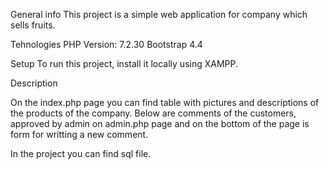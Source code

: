 General info
This project is a simple web application for company which sells fruits.

Tehnologies
PHP Version: 7.2.30
Bootstrap 4.4

Setup
To run this project, install it locally using XAMPP.

Description

On the index.php page you can find table with pictures and descriptions of the products of the company. Below are comments of the customers, approved by admin on admin.php page and on the bottom of the page is form for writting a new comment.

In the project you can find sql file.




